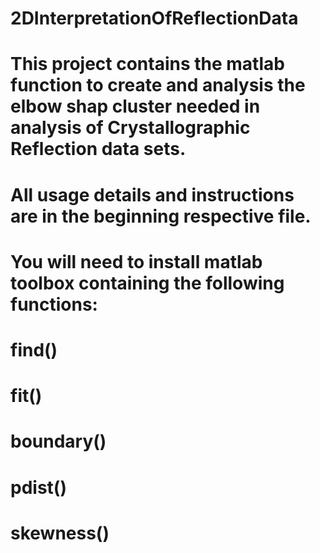 # 2DInterpretationOfReflectionData

# This project contains the matlab function to create and analysis the elbow shap cluster needed in analysis of Crystallographic Reflection data sets.
# All usage details and instructions are in the beginning respective file.
# You will need to install matlab toolbox containing the following functions:
#     find()
#     fit()
#     boundary()
#     pdist()
#     skewness()
#     
